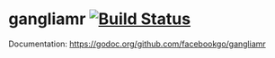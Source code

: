 gangliamr [![Build Status](https://secure.travis-ci.org/daaku/go.gangliamr.png)](https://travis-ci.org/facebookgo/gangliamr)
=========

Documentation: https://godoc.org/github.com/facebookgo/gangliamr
